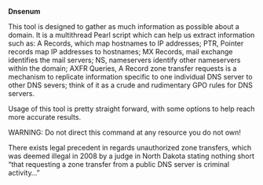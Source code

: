 **Dnsenum**

This tool is designed to gather as much information as possible about a domain. It is a multithread Pearl script which can help us extract information such as: A Records, which map hostnames to IP addresses; PTR, Pointer records map IP addresses to hostnames; MX Records, mail exchange identifies the mail servers; NS, nameservers identify other nameservers within the domain; AXFR Queries, A Record zone transfer requests is a mechanism to replicate information specific to one individual DNS server to other DNS severs; think of it as a crude and rudimentary GPO rules for DNS servers.

Usage of this tool is pretty straight forward, with some options to help reach more accurate results.

WARNING: Do not direct this command at any resource you do not own! 

There exists legal precedent in regards unauthorized zone transfers, which was deemed illegal in 2008 by a judge in North Dakota stating nothing short “that requesting a zone transfer from a public DNS server is criminal activity…”


